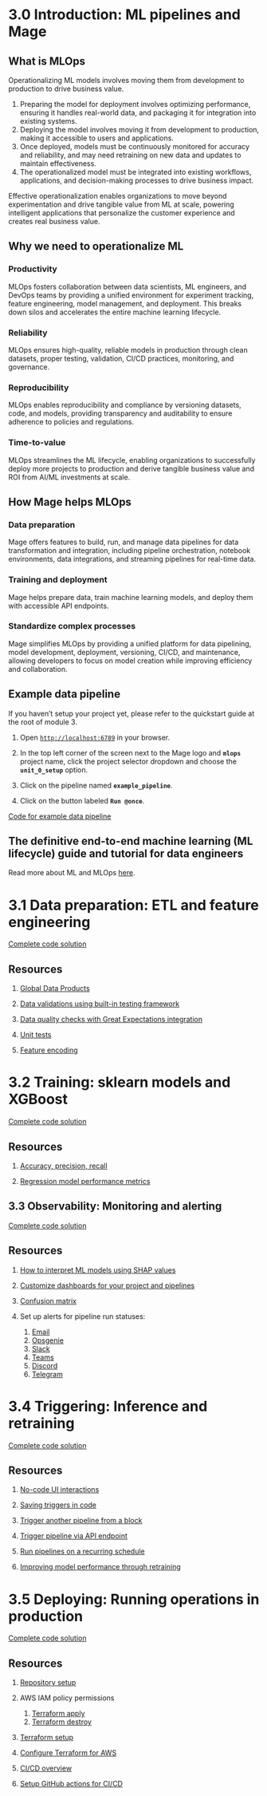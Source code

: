 # 3.0 Introduction: ML pipelines and Mage

## What is MLOps

Operationalizing ML models involves moving them from development to production to drive business value.

1. Preparing the model for deployment involves optimizing performance, ensuring it handles real-world data, and packaging it for integration into existing systems.
2. Deploying the model involves moving it from development to production, making it accessible to users and applications.
3. Once deployed, models must be continuously monitored for accuracy and reliability, and may need retraining on new data and updates to maintain effectiveness.
4. The operationalized model must be integrated into existing workflows, applications, and decision-making processes to drive business impact.

Effective operationalization enables organizations to move beyond experimentation and drive tangible value from ML at scale, powering intelligent applications that personalize the customer experience and creates real business value.

## Why we need to operationalize ML

### Productivity

MLOps fosters collaboration between data scientists, ML engineers, and DevOps teams by providing a unified environment for experiment tracking, feature engineering, model management, and deployment. This breaks down silos and accelerates the entire machine learning lifecycle.

### Reliability

MLOps ensures high-quality, reliable models in production through clean datasets, proper testing, validation, CI/CD practices, monitoring, and governance.

### Reproducibility

MLOps enables reproducibility and compliance by versioning datasets, code, and models, providing transparency and auditability to ensure adherence to policies and regulations.

### Time-to-value

MLOps streamlines the ML lifecycle, enabling organizations to successfully deploy more projects to production and derive tangible business value and ROI from AI/ML investments at scale.

## How Mage helps MLOps

### Data preparation

Mage offers features to build, run, and manage data pipelines for data transformation and integration, including pipeline orchestration, notebook environments, data integrations, and streaming pipelines for real-time data.

### Training and deployment

Mage helps prepare data, train machine learning models, and deploy them with accessible API endpoints.

### Standardize complex processes

Mage simplifies MLOps by providing a unified platform for data pipelining, model development, deployment, versioning, CI/CD, and maintenance, allowing developers to focus on model creation while improving efficiency and collaboration.

## Example data pipeline

If you haven’t setup your project yet, please refer to the quickstart guide at the root of module 3.

1. Open [`http://localhost:6789`](http://localhost:6789) in your browser.

1. In the top left corner of the screen next to the Mage logo and **`mlops`** project name,
   click the project selector dropdown and choose the **`unit_0_setup`** option.

1. Click on the pipeline named **`example_pipeline`**.
1. Click on the button labeled **`Run @once`**.

[Code for example data pipeline](https://github.com/mage-ai/mlops/tree/master/mlops/unit_0_setup)

## The definitive end-to-end machine learning (ML lifecycle) guide and tutorial for data engineers

Read more about ML and MLOps [here](https://mageai.notion.site/The-definitive-end-to-end-machine-learning-ML-lifecycle-guide-and-tutorial-for-data-engineers-ea24db5e562044c29d7227a67e70fd56?pvs=4).



# 3.1 Data preparation: ETL and feature engineering

[Complete code solution](https://github.com/mage-ai/mlops)

## Resources

1. [Global Data Products](https://docs.mage.ai/orchestration/global-data-products/overview)

1. [Data validations using built-in testing framework](https://docs.mage.ai/development/data-validation)

1. [Data quality checks with Great Expectations integration](https://docs.mage.ai/development/testing/great-expectations)

1. [Unit tests](https://docs.mage.ai/development/testing/unit-tests)

1. [Feature encoding](https://www.mage.ai/blog/qualitative-data)



# 3.2 Training: sklearn models and XGBoost

[Complete code solution](https://github.com/mage-ai/mlops)

## Resources

1. [Accuracy, precision, recall](https://www.mage.ai/blog/definitive-guide-to-accuracy-precision-recall-for-product-developers)

1. [Regression model performance metrics](https://www.mage.ai/blog/product-developers-guide-to-ml-regression-model-metrics)



## 3.3 Observability: Monitoring and alerting

[Complete code solution](https://github.com/mage-ai/mlops)

## Resources

1. [How to interpret ML models using SHAP values](https://www.mage.ai/blog/how-to-interpret-explain-machine-learning-models-using-shap-values)

1. [Customize dashboards for your project and pipelines](https://docs.mage.ai/visualizations/dashboards)

1. [Confusion matrix](https://www.mage.ai/blog/guide-to-model-metrics-p1-matrix-performance)

1. Set up alerts for pipeline run statuses:
   1. [Email](https://docs.mage.ai/integrations/observability/alerting-email)
   1. [Opsgenie](https://docs.mage.ai/integrations/observability/alerting-opsgenie)
   1. [Slack](https://docs.mage.ai/integrations/observability/alerting-slack)
   1. [Teams](https://docs.mage.ai/integrations/observability/alerting-teams)
   1. [Discord](https://docs.mage.ai/integrations/observability/alerting-discord)
   1. [Telegram](https://docs.mage.ai/integrations/observability/alerting-telegram)



# 3.4 Triggering: Inference and retraining

[Complete code solution](https://github.com/mage-ai/mlops)

## Resources

1. [No-code UI interactions](https://docs.mage.ai/interactions/overview)

1. [Saving triggers in code](https://docs.mage.ai/orchestration/triggers/configure-triggers-in-code)

1. [Trigger another pipeline from a block](https://docs.mage.ai/orchestration/triggers/trigger-pipeline)

1. [Trigger pipeline via API endpoint](https://docs.mage.ai/orchestration/triggers/trigger-pipeline-api)

1. [Run pipelines on a recurring schedule](https://docs.mage.ai/orchestration/triggers/schedule-pipelines)

1. [Improving model performance through retraining](<https://www.mage.ai/blog/how-to-improve-the-performance-of-a-machine-learning-(ML)-model>)



# 3.5 Deploying: Running operations in production

[Complete code solution](https://github.com/mage-ai/mlops)

## Resources

1. [Repository setup](https://docs.mage.ai/production/ci-cd/local-cloud/repository-setup)
1. AWS IAM policy permissions

   1. [Terraform apply](https://docs.mage.ai/production/deploying-to-cloud/aws/terraform-apply-policy)
   1. [Terraform destroy](https://docs.mage.ai/production/deploying-to-cloud/aws/terraform-destroy-policy)

1. [Terraform setup](https://docs.mage.ai/production/deploying-to-cloud/using-terraform)

1. [Configure Terraform for AWS](https://docs.mage.ai/production/deploying-to-cloud/aws/setup)

1. [CI/CD overview](https://docs.mage.ai/production/ci-cd/overview)

1. [Setup GitHub actions for CI/CD](https://docs.mage.ai/production/ci-cd/local-cloud/github-actions#github-actions-setup)
